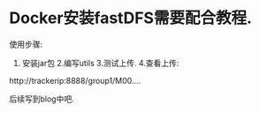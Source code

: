 # Docker安装fastDFS需要配合教程.

使用步骤: 

1. 安装jar包
2.编写utils
3.测试上传.
4.查看上传: 

http://trackerip:8888/group1/M00....

后续写到blog中吧.


